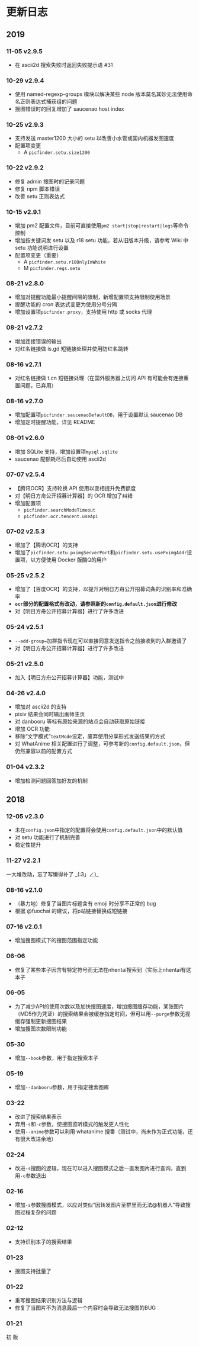 # 更新日志

## 2019

### 11-05 v2.9.5

- 在 ascii2d 搜索失败时返回失败提示语 #31

### 10-29 v2.9.4

- 使用 named-regexp-groups 模块以解决某些 node 版本莫名其妙无法使用命名正则表达式捕获组的问题
- 搜图错误时的回复增加了 saucenao host index

### 10-25 v2.9.3

- 支持发送 master1200 大小的 setu 以改善小水管或国内机器发图速度
- 配置项变更
  - A `picfinder.setu.size1200`

### 10-22 v2.9.2

- 修复 admin 搜图时的记录问题
- 修复 npm 脚本错误
- 改善 setu 正则表达式

### 10-15 v2.9.1

- 增加 pm2 配置文件，目前可直接使用`pm2 start|stop|restart|logs`等命令控制
- 增加按关键词发 setu 以及 r18 setu 功能，若从旧版本升级，请参考 Wiki 中 setu 功能说明进行设置
- 配置项变更（重要）
  - A `picfinder.setu.r18OnlyInWhite`
  - M `picfinder.regs.setu`

### 08-21 v2.8.0

- 增加对提醒功能最小提醒间隔的限制，新增配置项支持限制使用场景
- 提醒功能的 cron 表达式变更为使用分号分隔
- 增加设置项`picfinder.proxy`，支持使用 http 或 socks 代理

### 08-21 v2.7.2

- 增加连接错误的输出
- 对红名链接做 is.gd 短链接处理并使用防红名跳转

### 08-16 v2.7.1

- 对红名链接做 t.cn 短链接处理（在国外服务器上访问 API 有可能会有连接重置问题，已弃用）

### 08-16 v2.7.0

- 增加配置项`picfinder.saucenaoDefaultDB`，用于设置默认 saucenao DB
- 增加定时提醒功能，详见 README

### 08-01 v2.6.0

- 增加 SQLite 支持，增加设置项`mysql.sqlite`
- saucenao 配额耗尽后自动使用 ascii2d

### 07-07 v2.5.4

- 【腾讯OCR】支持轮换 API 使用以变相提升免费额度
- 对【明日方舟公开招募计算器】的 OCR 增加了纠错
- 增加配置项
  - `picfinder.searchModeTimeout`
  - `picfinder.ocr.tencent.useApi`

### 07-02 v2.5.3

- 增加了【腾讯OCR】的支持
- 增加了`picfinder.setu.pximgServerPort`和`picfinder.setu.usePximgAddr`设置项，以方便使用 Docker 版酷Q的用户

### 05-25 v2.5.2

- 增加了【百度OCR】的支持，以提升对明日方舟公开招募词条的识别率和准确率
- **`ocr`部分的配置格式有改动，请参照新的`config.default.json`进行修改**
- 对【明日方舟公开招募计算器】进行了许多改进

### 05-24 v2.5.1

- `--add-group=`加群指令现在可以直接同意发送指令之前接收到的入群邀请了
- 对【明日方舟公开招募计算器】进行了许多改进

### 05-21 v2.5.0

- 加入【明日方舟公开招募计算器】功能，测试中

### 04-26 v2.4.0

- 增加对 ascii2d 的支持
- pixiv 结果会同时输出画师主页
- 对 danbooru 等标有原始来源的站点会自动获取原始链接
- 增加 OCR 功能
- 移除“文字模式”`textMode`设定，废弃使用分享形式发送结果的方式
- 对 WhatAnime 相关配置进行了调整，可参考新的`config.default.json`，但仍然兼容以前的配置方式

### 01-04 v2.3.2

- 增加检测问题回答加好友的机制

## 2018

### 12-05 v2.3.0

- 未在`config.json`中指定的配置将会使用`config.default.json`中的默认值
- 对 setu 功能进行了机制完善
- 稳定性提升

### 11-27 v2.2.1

一大堆改动，忘了写懒得补了 \_(:3」∠)\_

### 08-16 v2.1.0

- （暴力地）修复了当图片标题含有 emoji 时分享不正常的 bug
- 根据 @fuochai 的建议，将p站链接替换成短链接

### 07-16 v2.0.1

- 增加搜图模式下的搜图范围指定功能

### 06-06

- 修复了某些本子因含有特定符号而无法在nhentai搜索到（实际上nhentai有这本子

### 06-05

- 为了减少API的使用次数以及加快搜图速度，增加搜图缓存功能，某张图片（MD5作为凭证）的搜索结果会被缓存指定时间，但可以用`--purge`参数无视缓存强制更新搜图结果
- 增加搜图次数限制功能

### 05-30

- 增加`--book`参数，用于指定搜索本子

### 05-19

- 增加`--danbooru`参数，用于指定搜索图库

### 03-22

- 改进了搜索结果表示
- 弃用`-s`和`-c`参数，使搜图监听模式的触发更人性化
- 使用`--anime`参数可以利用 whatanime 搜番（测试中，尚未作为正式功能，还有很大改进余地）

### 02-24

- 改进`-s`搜图的逻辑，现在可以进入搜图模式之后一直发图片进行查询，直到用`-c`参数退出

### 02-16

- 增加`-s`参数搜图模式，以应对类似“因转发图片至群里而无法@机器人”导致搜图过程复杂的问题

### 02-12

- 支持识别本子的搜索结果

### 01-23

- 搜图支持批量了

### 01-22

- 重写搜图结果识别方法与逻辑
- 修复了当图片不为消息最后一个内容时会导致无法搜图的BUG

### 01-21

初 版
